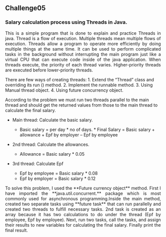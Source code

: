 ## Challenge05
### Salary calculation process using Threads in Java.

<p align="justify"> This is a simple program that is done to explain and practice Threads in java. Thread is a flow of execution. Multiple threads mean multiple flows of execution. Threads allow a program to operate more efficiently by doing multiple things at the same time. It can be used to perform complicated tasks in the background without interrupting the main program just like a virtual CPU that can execute code inside of the java application. When threads execute, the priority of each thread varies. Higher-priority threads are executed before lower-priority threads.</p>
There are few ways of creating threads: 
  	1. Extend the “Thread” class and overriding its run () method.
        2. Implement the runnable method.
        3. Using Manual thread object.
  	4. Using future concurrency object.
                                                                     
According to the problem we must run two threads parallel to the main thread and should get the returned values from those to the main thread to calculate the final salary. 

* Main thread: Calculate the basic salary.  
    *	Basic salary = per day * no of days.
	  * Final Salary = Basic salary + allowance + Epf by employer – Epf by employee
	
* 2nd thread: Calculate the allowances. 
    * Allowance = Basic salary * 0.05
* 3rd thread: Calculate Epf
    * Epf by employee = Basic salary * 0.08
    *  Epf by employer = Basic salary * 0.12

<p align="justify"> To solve this problem, I used the **Future currency object** method. First I have imported the **java.util.concurrent.** package which is most commonly used for asynchronous programming.Inside the main method, created two separate tasks using **future task** that can run parallelly and created two threads to fulfill necessary tasks. 2nd task is created as an array because it has two calculations to do under the thread (Epf by employee, Epf by employee). 
Next, run two tasks, call the tasks, and assign their results to new variables for calculating the final salary. 
Finally print the final result. </p>


